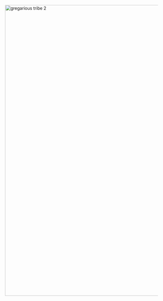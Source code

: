 <img width="960" alt="gregarious tribe 2" src="https://github.com/Allenlexy/gregarious_tribe/assets/73332153/ca581391-0241-43d0-aa77-8f16e997d3aa">
